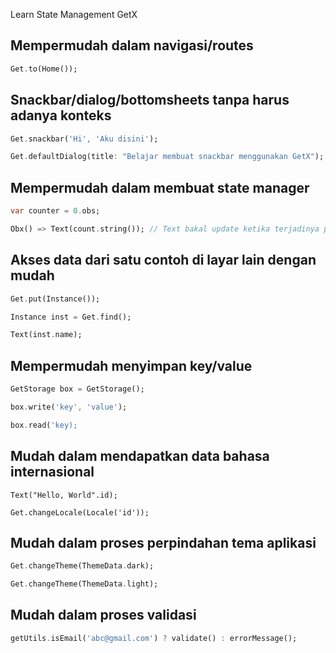 Learn State Management GetX

## Mempermudah dalam navigasi/routes
```dart
Get.to(Home());
```

## Snackbar/dialog/bottomsheets tanpa harus adanya konteks
```dart
Get.snackbar('Hi', 'Aku disini');

Get.defaultDialog(title: "Belajar membuat snackbar menggunakan GetX");
```
## Mempermudah dalam membuat state manager
```dart
var counter = 0.obs; 

Obx() => Text(count.string()); // Text bakal update ketika terjadinya perubahan var = counter
```

## Akses data dari satu contoh di layar lain dengan mudah
```dart
Get.put(Instance());

Instance inst = Get.find();

Text(inst.name);
```

## Mempermudah menyimpan key/value
```dart
GetStorage box = GetStorage();

box.write('key', 'value');

box.read('key);
```

## Mudah dalam mendapatkan data bahasa internasional
```
Text("Hello, World".id);

Get.changeLocale(Locale('id'));
```

## Mudah dalam proses perpindahan tema aplikasi
```dart
Get.changeTheme(ThemeData.dark);

Get.changeTheme(ThemeData.light);
```

## Mudah dalam proses validasi
```dart
getUtils.isEmail('abc@gmail.com') ? validate() : errorMessage();
```